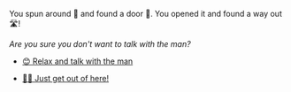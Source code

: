 You spun around 🔄 and found a door 🚪. You opened it and found a way out 🛣️! 

*Are you sure you don't want to talk with the man?*

- [😊 Relax and talk with the man](1-B.md)

- [🏃‍♂️ Just get out of here!](../3/1-1A.md)
